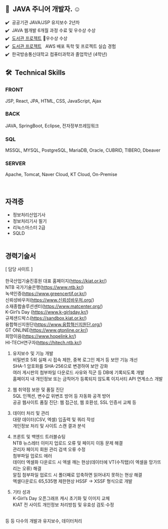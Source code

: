 ## 👋 &nbsp;JAVA 주니어 개발자. ☺️
✔️ &nbsp;공공기관 JAVA/JSP 유지보수 2년차\
✔️ &nbsp;JAVA 웹개발 6개월 과정 수료 및 우수상 수상\
✔️ &nbsp;[도서관 프로젝트](https://github.com/sangmok12/library/blob/main/README.md)  🥇우수상 수상\
✔️ &nbsp;[도서관 프로젝트](http://43.201.107.59:8080) &nbsp; AWS 배포 독학 및 프로젝트 실습 경험\
✔️ &nbsp;한국방송통신대학교 컴퓨터과학과 졸업학년 (4학년)

## 🛠 &nbsp;Technical Skills

### FRONT

JSP, React, JPA, HTML, CSS, JavaScript, Ajax



### BACK

JAVA, SpringBoot, Eclipse, 전자정부프레임워크



### SQL

MSSQL, MYSQL, PostgreSQL, MariaDB, Oracle, CUBRID, TIBERO, Dbeaver

### SERVER

Apache, Tomcat, Naver Cloud, KT Cloud, On-Premise


<br/>

## 자격증
* 정보처리산업기사
* 정보처리기사 필기
* 리눅스마스터 2급
* SQLD 
<br><br>


## 경력기술서

[ 담당 사이트 ]<br><br>
한국산업기술진흥원 대표 홈페이지(https://kiat.or.kr/)<br>
NTB 국가기술은행(https://www.ntb.kr/)<br>
녹색인증(https://www.greencertif.or.kr/)<br>
신뢰성바우처(https://www.신뢰성바우처.org/)<br>
소재종합솔루션센터(https://www.matcenter.org/)<br>
K-Girl’s Day (https://www.k-girlsday.kr/)<br>
규제샌드박스(https://sandbox.kiat.or.kr/)<br>
융합혁신지원단(https://www.융합혁신지원단.org/)<br>
GT ONLINE(https://www.gtonline.or.kr/)<br>
희망이음(https://www.hopelink.kr/)<br>
HI-TECH연구자(https://hitech.ntb.kr/)
<br>

1. 유지보수 및 기능 개발<br>
비밀번호 5회 실패 시 접속 제한, 중복 로그인 제거 등 보안 기능 개선<br>
SHA-1 암호화를 SHA-256으로 변경하여 보안 강화<br>
여러 게시판의 첨부파일 다운로드 사유와 직군 등 DB에 기록되도록 개발<br>
홈페이지 내 개인정보 또는 금칙어가 등록되지 않도록 이지서티 API 연계소스 개발<br>


2. 웹 취약점 보완 및 품질 진단<br>
SQL 인젝션, 변수값 위변조 방어 등 자동화 공격 방어<br>
공공 웹사이트 품질 진단: 웹 접근성, 웹 호환성, SSL 인증서 교체 등<br>


3. 데이터 처리 및 관리<br>
대량 데이터(CSV, 엑셀) 입출력 및 쿼리 작성<br>
개인정보 처리 및 사이트 스캔 결과 분석<br>


4. 프론트 및 백엔드 트러블슈팅<br>
NTB 뉴스레터 이미지 업로드 오류 및 페이지 이동 문제 해결<br>
관리자 페이지 회원 관리 검색 오류 수정<br>
첨부파일 업로드 에러<br>
데이터 엑셀화 다운로드 시 엑셀 깨는 현상(데이터에 VT(수직탭)이 엑셀을 망가뜨리는 오류) 해결<br>
알집 첨부파일 업로드 시 폴더째로 압축하면 읽어내지 못하는 현상 해결<br>
엑셀다운로드 65,535행 제한현상 HSSF -> XSSF 형식으로 개발<br>


5. 기타 성과<br>
K-Girl’s Day 오픈그래프 캐시 초기화 및 이미지 교체<br>
KIAT 전 사이트 개인정보 처리방침 및 유효성 검토·수정<br>
<br>
등 등 다수의 개발과 유지보수, 데이터처리

